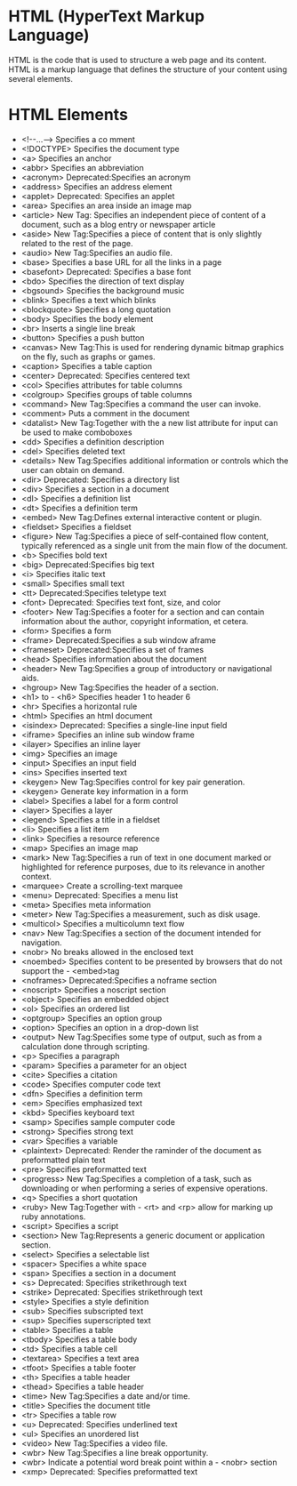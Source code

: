 # HTML (HyperText Markup Language) 
HTML is the code that is used to structure a web page and its content. HTML is a markup language that defines the structure of your content using several elements.

# HTML Elements
- &lt;!--...--&gt; Specifies a co mment
- &lt;!DOCTYPE&gt; Specifies the document type
- &lt;a&gt; Specifies an anchor
- &lt;abbr&gt; Specifies an abbreviation
- &lt;acronym&gt; Deprecated:Specifies an acronym
- &lt;address&gt; Specifies an address element
- &lt;applet&gt; Deprecated: Specifies an applet
- &lt;area&gt; Specifies an area inside an image map
- &lt;article&gt; New Tag: Specifies an independent piece of content of a document, such as a blog entry or newspaper article
- &lt;aside&gt; New Tag:Specifies a piece of content that is only slightly related to the rest of the page.
- &lt;audio&gt; New Tag:Specifies an audio file.
- &lt;base&gt; Specifies a base URL for all the links in a page
- &lt;basefont&gt; Deprecated: Specifies a base font
- &lt;bdo&gt; Specifies the direction of text display
- &lt;bgsound&gt; Specifies the background music
- &lt;blink&gt; Specifies a text which blinks
- &lt;blockquote&gt; Specifies a long quotation
- &lt;body&gt; Specifies the body element
- &lt;br&gt; Inserts a single line break
- &lt;button&gt; Specifies a push button
- &lt;canvas&gt; New Tag:This is used for rendering dynamic bitmap graphics on the fly, such as graphs or games.
- &lt;caption&gt; Specifies a table caption
- &lt;center&gt; Deprecated: Specifies centered text
- &lt;col&gt; Specifies attributes for table columns
- &lt;colgroup&gt; Specifies groups of table columns
- &lt;command&gt; New Tag:Specifies a command the user can invoke.
- &lt;comment&gt; Puts a comment in the document
- &lt;datalist&gt; New Tag:Together with the a new list attribute for input can be used to make comboboxes
- &lt;dd&gt; Specifies a definition description
- &lt;del&gt; Specifies deleted text
- &lt;details&gt; New Tag:Specifies additional information or controls which the user can obtain on demand.
- &lt;dir&gt; Deprecated: Specifies a directory list
- &lt;div&gt; Specifies a section in a document
- &lt;dl&gt; Specifies a definition list
- &lt;dt&gt; Specifies a definition term
- &lt;embed&gt; New Tag:Defines external interactive content or plugin.
- &lt;fieldset&gt; Specifies a fieldset
- &lt;figure&gt; New Tag:Specifies a piece of self-contained flow content, typically referenced as a single unit from the main flow of the document.
- &lt;b&gt; Specifies bold text
- &lt;big&gt; Deprecated:Specifies big text
- &lt;i&gt; Specifies italic text
- &lt;small&gt; Specifies small text
- &lt;tt&gt; Deprecated:Specifies teletype text
- &lt;font&gt; Deprecated: Specifies text font, size, and color
- &lt;footer&gt; New Tag:Specifies a footer for a section and can contain information about the author, copyright information, et cetera.
- &lt;form&gt; Specifies a form
- &lt;frame&gt; Deprecated:Specifies a sub window aframe
- &lt;frameset&gt; Deprecated:Specifies a set of frames
- &lt;head&gt; Specifies information about the document
- &lt;header&gt; New Tag:Specifies a group of introductory or navigational aids.
- &lt;hgroup&gt; New Tag:Specifies the header of a section.
- &lt;h1&gt; to - &lt;h6&gt; Specifies header 1 to header 6
- &lt;hr&gt; Specifies a horizontal rule
- &lt;html&gt; Specifies an html document
- &lt;isindex&gt; Deprecated: Specifies a single-line input field
- &lt;iframe&gt; Specifies an inline sub window frame
- &lt;ilayer&gt; Specifies an inline layer
- &lt;img&gt; Specifies an image
- &lt;input&gt; Specifies an input field
- &lt;ins&gt; Specifies inserted text
- &lt;keygen&gt; New Tag:Specifies control for key pair generation.
- &lt;keygen&gt; Generate key information in a form
- &lt;label&gt; Specifies a label for a form control
- &lt;layer&gt; Specifies a layer
- &lt;legend&gt; Specifies a title in a fieldset
- &lt;li&gt; Specifies a list item
- &lt;link&gt; Specifies a resource reference
- &lt;map&gt; Specifies an image map
- &lt;mark&gt; New Tag:Specifies a run of text in one document marked or highlighted for reference purposes, due to its relevance in another context.
- &lt;marquee&gt; Create a scrolling-text marquee
- &lt;menu&gt; Deprecated: Specifies a menu list
- &lt;meta&gt; Specifies meta information
- &lt;meter&gt; New Tag:Specifies a measurement, such as disk usage.
- &lt;multicol&gt; Specifies a multicolumn text flow
- &lt;nav&gt; New Tag:Specifies a section of the document intended for navigation.
- &lt;nobr&gt; No breaks allowed in the enclosed text
- &lt;noembed&gt; Specifies content to be presented by browsers that do not support
the - &lt;embed&gt;tag
- &lt;noframes&gt; Deprecated:Specifies a noframe section
- &lt;noscript&gt; Specifies a noscript section
- &lt;object&gt; Specifies an embedded object
- &lt;ol&gt; Specifies an ordered list
- &lt;optgroup&gt; Specifies an option group
- &lt;option&gt; Specifies an option in a drop-down list
- &lt;output&gt; New Tag:Specifies some type of output, such as from a calculation done through scripting.
- &lt;p&gt; Specifies a paragraph
- &lt;param&gt; Specifies a parameter for an object
- &lt;cite&gt; Specifies a citation
- &lt;code&gt; Specifies computer code text
- &lt;dfn&gt; Specifies a definition term
- &lt;em&gt; Specifies emphasized text
- &lt;kbd&gt; Specifies keyboard text
- &lt;samp&gt; Specifies sample computer code
- &lt;strong&gt; Specifies strong text
- &lt;var&gt; Specifies a variable
- &lt;plaintext&gt; Deprecated: Render the raminder of the document as preformatted plain text
- &lt;pre&gt; Specifies preformatted text
- &lt;progress&gt; New Tag:Specifies a completion of a task, such as downloading or when performing a series of expensive operations.
- &lt;q&gt; Specifies a short quotation
- &lt;ruby&gt; New Tag:Together with - &lt;rt&gt; and &lt;rp&gt; allow for marking up ruby annotations.
- &lt;script&gt; Specifies a script
- &lt;section&gt; New Tag:Represents a generic document or application section.
- &lt;select&gt; Specifies a selectable list
- &lt;spacer&gt; Specifies a white space
- &lt;span&gt; Specifies a section in a document
- &lt;s&gt; Deprecated: Specifies strikethrough text
- &lt;strike&gt; Deprecated: Specifies strikethrough text
- &lt;style&gt; Specifies a style definition
- &lt;sub&gt; Specifies subscripted text
- &lt;sup&gt; Specifies superscripted text
- &lt;table&gt; Specifies a table
- &lt;tbody&gt; Specifies a table body
- &lt;td&gt; Specifies a table cell
- &lt;textarea&gt; Specifies a text area
- &lt;tfoot&gt; Specifies a table footer
- &lt;th&gt; Specifies a table header
- &lt;thead&gt; Specifies a table header
- &lt;time&gt; New Tag:Specifies a date and/or time.
- &lt;title&gt; Specifies the document title
- &lt;tr&gt; Specifies a table row
- &lt;u&gt; Deprecated: Specifies underlined text
- &lt;ul&gt; Specifies an unordered list
- &lt;video&gt; New Tag:Specifies a video file.
- &lt;wbr&gt; New Tag:Specifies a line break opportunity.
- &lt;wbr&gt; Indicate a potential word break point within a - &lt;nobr&gt; section
- &lt;xmp&gt; Deprecated: Specifies preformatted text

